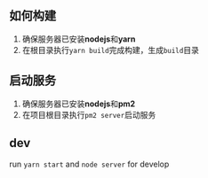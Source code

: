 ## 如何构建

1. 确保服务器已安装**nodejs**和**yarn**
2. 在根目录执行`yarn build`完成构建，生成`build`目录

## 启动服务

1. 确保服务器已安装**nodejs**和**pm2**
2. 在项目根目录执行`pm2 server`启动服务

## dev

run `yarn start` and `node server` for develop
